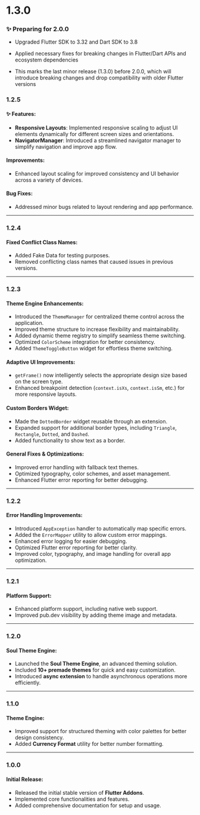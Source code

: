 # 1.3.0
### ✨ Preparing for 2.0.0

- Upgraded Flutter SDK to 3.32 and Dart SDK to 3.8

- Applied necessary fixes for breaking changes in Flutter/Dart APIs and ecosystem dependencies

- This marks the last minor release (1.3.0) before 2.0.0, which will introduce breaking changes and drop compatibility with older Flutter versions


### 1.2.5

#### ✨ Features:

* **Responsive Layouts**: Implemented responsive scaling to adjust UI elements dynamically for different screen sizes and orientations.
* **NavigatorManager**: Introduced a streamlined navigator manager to simplify navigation and improve app flow.

#### Improvements:

* Enhanced layout scaling for improved consistency and UI behavior across a variety of devices.

#### Bug Fixes:

* Addressed minor bugs related to layout rendering and app performance.


---

### 1.2.4

#### Fixed Conflict Class Names:

* Added Fake Data for testing purposes.
* Removed conflicting class names that caused issues in previous versions.

---

### 1.2.3

#### Theme Engine Enhancements:

* Introduced the `ThemeManager` for centralized theme control across the application.
* Improved theme structure to increase flexibility and maintainability.
* Added dynamic theme registry to simplify seamless theme switching.
* Optimized `ColorScheme` integration for better consistency.
* Added `ThemeToggleButton` widget for effortless theme switching.

#### Adaptive UI Improvements:

* `getFrame()` now intelligently selects the appropriate design size based on the screen type.
* Enhanced breakpoint detection (`context.isXs`, `context.isSm`, etc.) for more responsive layouts.

#### Custom Borders Widget:

* Made the `DottedBorder` widget reusable through an extension.
* Expanded support for additional border types, including `Triangle`, `Rectangle`, `Dotted`, and `Dashed`.
* Added functionality to show text as a border.

#### General Fixes & Optimizations:

* Improved error handling with fallback text themes.
* Optimized typography, color schemes, and asset management.
* Enhanced Flutter error reporting for better debugging.

---

### 1.2.2

#### Error Handling Improvements:

* Introduced `AppException` handler to automatically map specific errors.
* Added the `ErrorMapper` utility to allow custom error mappings.
* Enhanced error logging for easier debugging.
* Optimized Flutter error reporting for better clarity.
* Improved color, typography, and image handling for overall app optimization.

---

### 1.2.1

#### Platform Support:

* Enhanced platform support, including native web support.
* Improved pub.dev visibility by adding theme image and metadata.

---

### 1.2.0

#### Soul Theme Engine:

* Launched the **Soul Theme Engine**, an advanced theming solution.
* Included **10+ premade themes** for quick and easy customization.
* Introduced **async extension** to handle asynchronous operations more efficiently.

---

### 1.1.0

#### Theme Engine:

* Improved support for structured theming with color palettes for better design consistency.
* Added **Currency Format** utility for better number formatting.

---

### 1.0.0

#### Initial Release:

* Released the initial stable version of **Flutter Addons**.
* Implemented core functionalities and features.
* Added comprehensive documentation for setup and usage.

